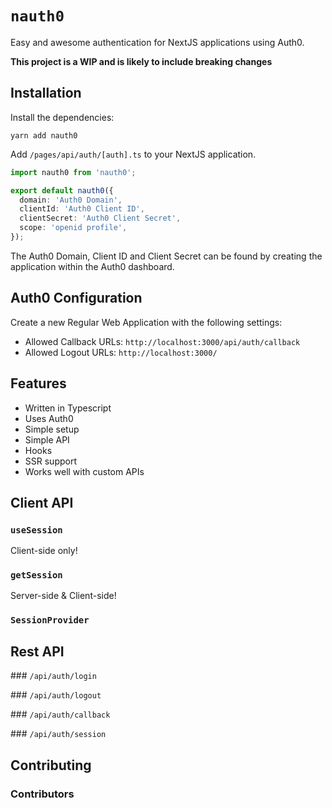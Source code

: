 # `nauth0`

Easy and awesome authentication for NextJS applications using Auth0.

**This project is a WIP and is likely to include breaking changes**

## Installation

Install the dependencies:

```
yarn add nauth0
```

Add `/pages/api/auth/[auth].ts` to your NextJS application.

```ts
import nauth0 from 'nauth0';

export default nauth0({
  domain: 'Auth0 Domain',
  clientId: 'Auth0 Client ID',
  clientSecret: 'Auth0 Client Secret',
  scope: 'openid profile',
});
```

The Auth0 Domain, Client ID and Client Secret can be found by creating the application within the Auth0 dashboard.

## Auth0 Configuration

Create a new Regular Web Application with the following settings: 
- Allowed Callback URLs: `http://localhost:3000/api/auth/callback`
- Allowed Logout URLs: `http://localhost:3000/`

## Features

- Written in Typescript
- Uses Auth0
- Simple setup
- Simple API
- Hooks
- SSR support
- Works well with custom APIs

## Client API

### `useSession`

Client-side only!

### `getSession`

Server-side & Client-side!

### `SessionProvider`

## Rest API

### `/api/auth/login`

### `/api/auth/logout`

### `/api/auth/callback`

### `/api/auth/session`

## Contributing

### Contributors

